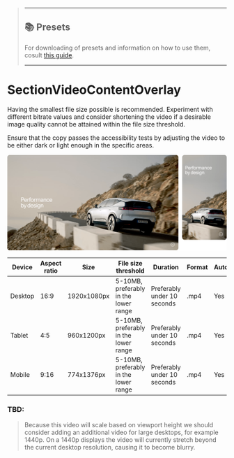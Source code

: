 > ---
> 
> ## 📚 Presets
> 
> For downloading of presets and information on how to use them, cosult [this guide](/docs/guides/presets/README.md).
> 
> ---

# SectionVideoContentOverlay

Having the smallest file size possible is recommended. Experiment with different bitrate values and consider shortening the video if a desirable image quality cannot be attained within the file size threshold.

Ensure that the copy passes the accessibility tests by adjusting the video to be either dark or light enough in the specific areas.

![Section Video Content Overlay](section-video-content-overlay.png)

<!--
SectionVideoContentOverlay
Storybook:
http://localhost:6007/?path=/docs/organisms-sectionvideocontentoverlay--default-story
-->

| Device  | Aspect ratio | Size        | File size threshold                   | Duration                    | Format | Autoplay | Audio | Preset        |
| ------- | ------------ | ----------- | ------------------------------------- | --------------------------- | ------ | -------- | ----- | ------------- |
| Desktop | 16:9         | 1920x1080px | 5-10MB, preferably in the lower range | Preferably under 10 seconds | .mp4   | Yes      | No    | [Download](#) |
| Tablet  | 4:5          | 960x1200px  | 5-10MB, preferably in the lower range | Preferably under 10 seconds | .mp4   | Yes      | No    | [Download](#) |
| Mobile  | 9:16         | 774x1376px  | 5-10MB, preferably in the lower range | Preferably under 10 seconds | .mp4   | Yes      | No    | [Download](#) |


### TBD:
> Because this video will scale based on viewport height we should consider adding an additional video for large desktops,
>  for example 1440p. On a 1440p displays the video will currently stretch beyond the current desktop resolution,
> causing it to become blurry.
